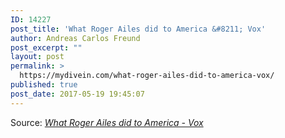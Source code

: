 ```yaml
---
ID: 14227
post_title: 'What Roger Ailes did to America &#8211; Vox'
author: Andreas Carlos Freund
post_excerpt: ""
layout: post
permalink: >
  https://mydivein.com/what-roger-ailes-did-to-america-vox/
published: true
post_date: 2017-05-19 19:45:07
---
```

Source: <em><a href="https://www.vox.com/2017/5/19/15660888/roger-ailes-america-trump-television-fox-news">What Roger Ailes did to America - Vox</a></em>